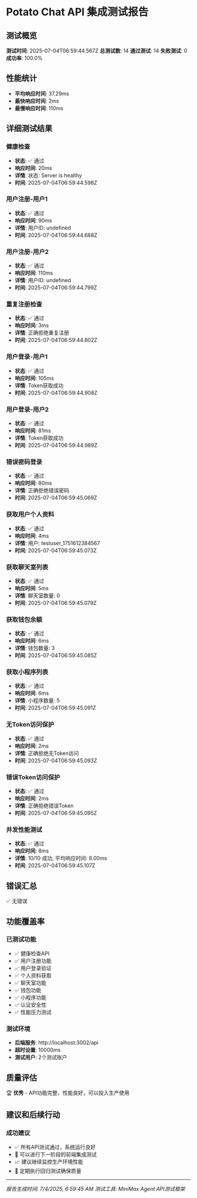 # Potato Chat API 集成测试报告

## 测试概览

**测试时间**: 2025-07-04T06:59:44.567Z
**总测试数**: 14
**通过测试**: 14
**失败测试**: 0
**成功率**: 100.0%

## 性能统计

- **平均响应时间**: 37.29ms
- **最快响应时间**: 2ms
- **最慢响应时间**: 110ms

## 详细测试结果


### 健康检查
- **状态**: ✅ 通过
- **响应时间**: 20ms
- **详情**: 状态: Server is healthy
- **时间**: 2025-07-04T06:59:44.598Z

### 用户注册-用户1
- **状态**: ✅ 通过
- **响应时间**: 90ms
- **详情**: 用户ID: undefined
- **时间**: 2025-07-04T06:59:44.688Z

### 用户注册-用户2
- **状态**: ✅ 通过
- **响应时间**: 110ms
- **详情**: 用户ID: undefined
- **时间**: 2025-07-04T06:59:44.799Z

### 重复注册检查
- **状态**: ✅ 通过
- **响应时间**: 3ms
- **详情**: 正确拒绝重复注册
- **时间**: 2025-07-04T06:59:44.802Z

### 用户登录-用户1
- **状态**: ✅ 通过
- **响应时间**: 105ms
- **详情**: Token获取成功
- **时间**: 2025-07-04T06:59:44.908Z

### 用户登录-用户2
- **状态**: ✅ 通过
- **响应时间**: 81ms
- **详情**: Token获取成功
- **时间**: 2025-07-04T06:59:44.989Z

### 错误密码登录
- **状态**: ✅ 通过
- **响应时间**: 80ms
- **详情**: 正确拒绝错误密码
- **时间**: 2025-07-04T06:59:45.069Z

### 获取用户个人资料
- **状态**: ✅ 通过
- **响应时间**: 4ms
- **详情**: 用户: testuser_1751612384567
- **时间**: 2025-07-04T06:59:45.073Z

### 获取聊天室列表
- **状态**: ✅ 通过
- **响应时间**: 5ms
- **详情**: 聊天室数量: 0
- **时间**: 2025-07-04T06:59:45.079Z

### 获取钱包余额
- **状态**: ✅ 通过
- **响应时间**: 6ms
- **详情**: 钱包数量: 3
- **时间**: 2025-07-04T06:59:45.085Z

### 获取小程序列表
- **状态**: ✅ 通过
- **响应时间**: 6ms
- **详情**: 小程序数量: 5
- **时间**: 2025-07-04T06:59:45.091Z

### 无Token访问保护
- **状态**: ✅ 通过
- **响应时间**: 2ms
- **详情**: 正确拒绝无Token访问
- **时间**: 2025-07-04T06:59:45.093Z

### 错误Token访问保护
- **状态**: ✅ 通过
- **响应时间**: 2ms
- **详情**: 正确拒绝错误Token
- **时间**: 2025-07-04T06:59:45.095Z

### 并发性能测试
- **状态**: ✅ 通过
- **响应时间**: 8ms
- **详情**: 10/10 成功, 平均响应时间: 8.00ms
- **时间**: 2025-07-04T06:59:45.107Z


## 错误汇总

✅ 无错误

## 功能覆盖率

### 已测试功能
- ✅ 健康检查API
- ✅ 用户注册功能
- ✅ 用户登录验证
- ✅ 个人资料获取
- ✅ 聊天室功能
- ✅ 钱包功能
- ✅ 小程序功能
- ✅ 认证安全性
- ✅ 性能压力测试

### 测试环境
- **后端服务**: http://localhost:3002/api
- **超时设置**: 10000ms
- **测试用户**: 2个测试账户

## 质量评估

🏆 **优秀** - API功能完整，性能良好，可以投入生产使用

## 建议和后续行动


### 成功建议
- ✅ 所有API测试通过，系统运行良好
- 🚀 可以进行下一阶段的前端集成测试
- 📈 建议继续监控生产环境性能
- 🔄 定期执行回归测试确保质量


---

*报告生成时间: 7/4/2025, 6:59:45 AM*
*测试工具: MiniMax Agent API测试框架*
